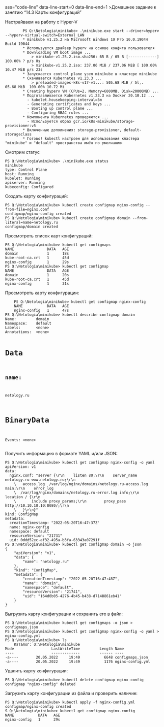 ass="code-line" data-line-start=0 data-line-end=1 ><a id="____143___0"></a>Домашнее задание к занятию “14.3 Карты конфигураций”</h2>
<p class="has-line-data" data-line-start="2" data-line-end="3">Настрайваем на работу с Hyper-V</p>
<pre><code>        PS Q:\Netologia\minikube&gt; .\minikube.exe start --driver=hyperv --hyperv-virtual-switch=External_LAN
        * minikube v1.25.2 на Microsoft Windows 10 Pro 10.0.19044 Build 19044
        * Используется драйвер hyperv на основе конфига пользователя
        * Downloading VM boot image ...
            &gt; minikube-v1.25.2.iso.sha256: 65 B / 65 B [-------------] 100.00% ? p/s 0s
            &gt; minikube-v1.25.2.iso: 237.06 MiB / 237.06 MiB [ 100.00% 10.47 MiB p/s 23s
        * Запускается control plane узел minikube в кластере minikube
        * Скачивается Kubernetes v1.23.3 ...
            &gt; preloaded-images-k8s-v17-v1...: 505.68 MiB / 5l,.                  05.68 MiB  100.00% 10.72 Mi
        * Creating hyperv VM (CPUs=2, Memory=6000MB, Disk=20000MB) ...
        * Подготавливается Kubernetes v1.23.3 на Docker 20.10.12 ...
          - kubelet.housekeeping-interval=5m
          - Generating certificates and keys ...
          - Booting up control plane ...
          - Configuring RBAC rules ...
        * Компоненты Kubernetes проверяются ...
          - Используется образ gcr.io/k8s-minikube/storage-provisioner:v5
        * Включенные дополнения: storage-provisioner, default-storageclass
        * Готово! kubectl настроен для использования кластера &quot;minikube&quot; и &quot;default&quot; пространства имён по умолчанию
</code></pre>
<p class="has-line-data" data-line-start="24" data-line-end="25">Смотрим статус</p>
<pre><code>PS Q:\Netologia\minikube&gt; .\minikube.exe status
minikube
type: Control Plane
host: Running
kubelet: Running
apiserver: Running
kubeconfig: Configured
</code></pre>
<p class="has-line-data" data-line-start="34" data-line-end="35">Создать карту конфигураций:</p>
<pre><code>PS Q:\Netologia\minikube&gt; kubectl create configmap nginx-config --from-file=nginx.conf
configmap/nginx-config created
PS Q:\Netologia\minikube&gt; kubectl create configmap domain --from-literal=name=netology.ru
configmap/domain created
</code></pre>
<p class="has-line-data" data-line-start="40" data-line-end="41">Просмотреть список карт конфигураций:</p>
<pre><code>PS Q:\Netologia\minikube&gt; kubectl get configmaps
NAME               DATA   AGE
domain             1      18s
kube-root-ca.crt   1      45d
nginx-config       1      29s
PS Q:\Netologia\minikube&gt; kubectl get configmap
NAME               DATA   AGE
domain             1      20s
kube-root-ca.crt   1      45d
nginx-config       1      31s
</code></pre>
<p class="has-line-data" data-line-start="52" data-line-end="53">Просмотреть карту конфигурации:</p>
<pre><code>    PS Q:\Netologia\minikube&gt; kubectl get configmap nginx-config
    NAME           DATA   AGE
    nginx-config   1      47s
PS Q:\Netologia\minikube&gt; kubectl describe configmap domain
Name:         domain
Namespace:    default
Labels:       &lt;none&gt;
Annotations:  &lt;none&gt;

Data
====
name:
----
netology.ru

BinaryData
====

Events:  &lt;none&gt;
</code></pre>
<p class="has-line-data" data-line-start="73" data-line-end="74">Получить информацию в формате YAML и/или JSON:</p>
<pre><code>PS Q:\Netologia\minikube&gt; kubectl get configmap nginx-config -o yaml
apiVersion: v1
data:
  nginx.conf: &quot;server {\r\n    listen 80;\r\n    server_name  netology.ru www.netology.ru;\r\n
    \   access_log  /var/log/nginx/domains/netology.ru-access.log  main;\r\n    error_log
    \  /var/log/nginx/domains/netology.ru-error.log info;\r\n    location / {\r\n
    \       include proxy_params;\r\n        proxy_pass http://10.10.10.10:8080/;\r\n
    \   }\r\n}&quot;
kind: ConfigMap
metadata:
  creationTimestamp: &quot;2022-05-20T16:47:37Z&quot;
  name: nginx-config
  namespace: default
  resourceVersion: &quot;21731&quot;
  uid: 0ddd52ec-af32-495a-b3fa-63343a07291f
PS Q:\Netologia\minikube&gt; kubectl get configmap domain -o json
{
    &quot;apiVersion&quot;: &quot;v1&quot;,
    &quot;data&quot;: {
        &quot;name&quot;: &quot;netology.ru&quot;
    },
    &quot;kind&quot;: &quot;ConfigMap&quot;,
    &quot;metadata&quot;: {
        &quot;creationTimestamp&quot;: &quot;2022-05-20T16:47:48Z&quot;,
        &quot;name&quot;: &quot;domain&quot;,
        &quot;namespace&quot;: &quot;default&quot;,
        &quot;resourceVersion&quot;: &quot;21741&quot;,
        &quot;uid&quot;: &quot;164d0b05-4276-4b45-b438-d7148861eb41&quot;
    }
}
</code></pre>
<p class="has-line-data" data-line-start="105" data-line-end="106">Выгрузить карту конфигурации и сохранить его в файл:</p>
<pre><code>PS Q:\Netologia\minikube&gt; kubectl get configmaps -o json &gt; configmaps.json
PS Q:\Netologia\minikube&gt; kubectl get configmap nginx-config -o yaml &gt; nginx-config.yml
PS Q:\Netologia\minikube&gt; ls
    Каталог: Q:\Netologia\minikube
Mode                 LastWriteTime         Length Name
----                 -------------         ------ ----
-a----        20.05.2022     19:49           6648 configmaps.json
-a----        20.05.2022     19:49           1176 nginx-config.yml
</code></pre>
<p class="has-line-data" data-line-start="116" data-line-end="117">Удалить карту конфигурации:</p>
<pre><code>PS Q:\Netologia\minikube&gt; kubectl delete configmap nginx-config
configmap &quot;nginx-config&quot; deleted
</code></pre>
<p class="has-line-data" data-line-start="120" data-line-end="121">Загрузить карту конфигурации из файла и проверить наличие:</p>
<pre><code>PS Q:\Netologia\minikube&gt; kubectl apply -f nginx-config.yml
configmap/nginx-config created
S Q:\Netologia\minikube&gt; kubectl get configmap nginx-config
NAME           DATA   AGE
nginx-config   1      29s</code></pre>
